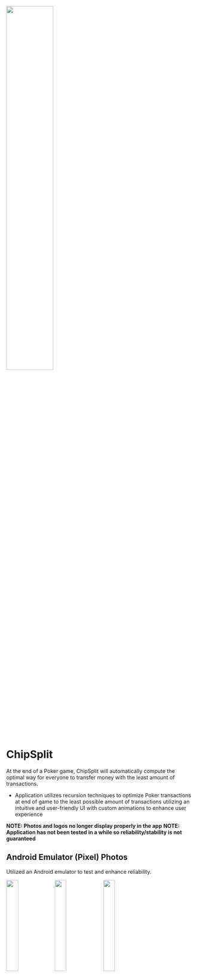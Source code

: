 
<img src="https://github.com/user-attachments/assets/1382741a-db32-4336-b7b4-ce963985cb67" alt="" style="width:50%; height:auto;">

# ChipSplit

At the end of a Poker game, ChipSplit will automatically compute the optimal way for everyone to transfer money with the least amount of transactions.

- Application utilizes recursion techniques to optimize Poker transactions at end of game to the least possible amount of transactions utilizing an intuitive and user-friendly UI with custom animations to enhance user experience

**NOTE: Photos and logos no longer display properly in the app**
**NOTE: Application has not been tested in a while so reliability/stability is not guaranteed** 

## Android Emulator (Pixel) Photos
Utilized an Android emulator to test and enhance reliability.

<img src="https://github.com/user-attachments/assets/ae0f303b-c17a-49ca-b926-73d1dc3235c4" alt="" style="width:25%; height:auto;">

<img src="https://github.com/user-attachments/assets/f879f126-5a12-4da4-b7d3-384711bf653c" alt="" style="width:25%; height:auto;">

<img src="https://github.com/user-attachments/assets/30698c2f-6ecc-4887-b506-f4870c38d980" alt="" style="width:25%; height:auto;">


